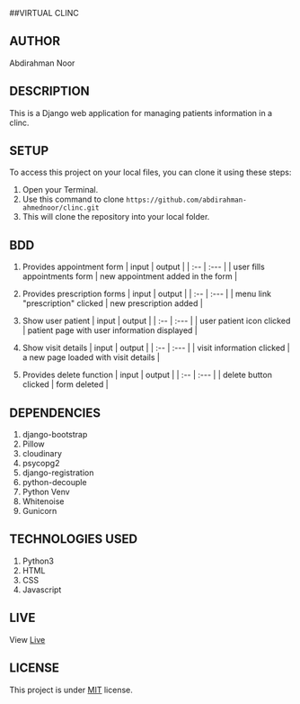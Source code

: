 ##VIRTUAL CLINC

## AUTHOR
Abdirahman Noor

## DESCRIPTION
This is a Django web application for managing patients information in a clinc.

## SETUP
To access this project on your local files, you can clone it using these steps:

1. Open your Terminal.
2. Use this command to clone `https://github.com/abdirahman-ahmednoor/clinc.git`
3. This will clone the repository into your local folder.

## BDD
1. Provides appointment form
   | input       |    output  |
     | :--      | :---      |
   | user fills appointments form  | new appointment added in the form |
2. Provides prescription forms 
   | input       |    output  |
     | :--      | :---      |
   | menu link "prescription" clicked | new prescription added  |
3. Show user patient 
   | input       |    output  |
     | :--      | :---      |
   | user patient icon clicked  | patient page with user information displayed  |
4. Show visit details
   | input       |    output  |
     | :--      | :---      |
   | visit information clicked  |  a new page loaded with visit details   |

5. Provides  delete function
   | input       |    output  |
     | :--      | :---      |
   | delete button clicked | form deleted  |

## DEPENDENCIES
1. django-bootstrap
2. Pillow
3. cloudinary
4. psycopg2
5. django-registration
6. python-decouple
7. Python Venv
8. Whitenoise
9. Gunicorn

## TECHNOLOGIES USED

1. Python3
2. HTML
3. CSS
4. Javascript

## LIVE
View [Live](https://medical-clinc.herokuapp.com/)

## LICENSE
This project is under [MIT](Licence) license.